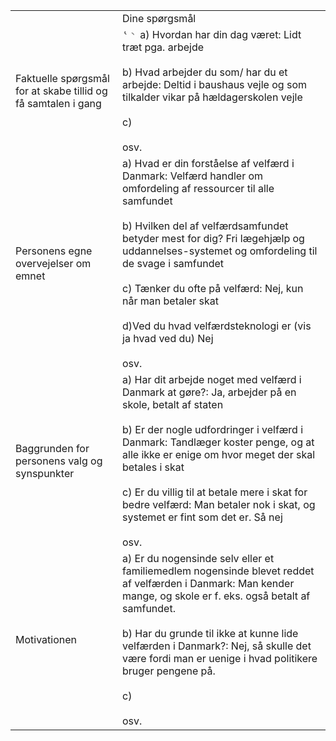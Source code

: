 
|                                                               |                                                                                                                                                                                                                                                                                                                                                                                                                                                                                                                                                                                                                                                                                                                                                                                                                                    |
| ------------------------------------------------------------- | ---------------------------------------------------------------------------------------------------------------------------------------------------------------------------------------------------------------------------------------------------------------------------------------------------------------------------------------------------------------------------------------------------------------------------------------------------------------------------------------------------------------------------------------------------------------------------------------------------------------------------------------------------------------------------------------------------------------------------------------------------------------------------------------------------------------------------------- |
|                                                               | Dine spørgsmål                                                                                                                                                                                                                                                                                                                                                                                                                                                                                                                                                                                                                                                                                                                                                                                                                     |
| Faktuelle spørgsmål for at skabe tillid og få samtalen i gang | ![Håndskrift 2, Shape](data:image/png;base64,iVBORw0KGgoAAAANSUhEUgAAAAsAAAAPCAYAAAAyPTUwAAAAAXNSR0IArs4c6QAAAARnQU1BAACxjwv8YQUAAAAJcEhZcwAADsMAAA7DAcdvqGQAAABYSURBVChTYxicgBOI7YGYFczDAxiB2A2ItwMxH0gAH+AC4jYg7gRigiZzAHExEC8AYiGQACGgDMQgZxQBMS9IgBBQBeJaIPYEYiaQACHABsQE3T3MAAMDABrMBfan+4QSAAAAAElFTkSuQmCC)![Håndskrift 1, Shape](data:image/png;base64,iVBORw0KGgoAAAANSUhEUgAAAA0AAAANCAYAAABy6+R8AAAAAXNSR0IArs4c6QAAAARnQU1BAACxjwv8YQUAAAAJcEhZcwAADsMAAA7DAcdvqGQAAABQSURBVChTYxgwwAilSQL8QKwBxFxgHpFAEohbgDgDiEEGEAWYgFgYiIuBuB6IBYGYaCeDbCkE4gQgZgUJEAvkgdgEiJnBPBIAWaE59AADAwC5dQOsWPNBOQAAAABJRU5ErkJggg==) a) Hvordan har din dag været: Lidt træt pga. arbejde<br><br>b) Hvad arbejder du som/ har du et arbejde: Deltid i baushaus vejle og som tilkalder vikar på hældagerskolen vejle<br><br>c) <br><br>osv. |
| Personens egne overvejelser om emnet                          | a) Hvad er din forståelse af velfærd i Danmark: Velfærd handler om omfordeling af ressourcer til alle samfundet<br><br>b) Hvilken del af velfærdsamfundet betyder mest for dig? Fri lægehjælp og uddannelses-systemet og omfordeling til de svage i samfundet<br><br>c) Tænker du ofte på velfærd: Nej, kun når man betaler skat<br><br>d)Ved du hvad velfærdsteknologi er (vis ja hvad ved du) Nej<br><br>osv.                                                                                                                                                                                                                                                                                                                                                                                                                    |
| Baggrunden for personens valg og synspunkter                  | a) Har dit arbejde noget med velfærd i Danmark at gøre?: Ja, arbejder på en skole, betalt af staten<br><br>b) Er der nogle udfordringer i velfærd i Danmark: Tandlæger koster penge, og at alle ikke er enige om hvor meget der skal betales i skat<br><br>c) Er du villig til at betale mere i skat for bedre velfærd: Man betaler nok i skat, og systemet er fint som det er. Så nej<br><br>osv.                                                                                                                                                                                                                                                                                                                                                                                                                                 |
| Motivationen                                                  | a) Er du nogensinde selv eller et familiemedlem nogensinde blevet reddet af velfærden i Danmark: Man kender mange, og skole er f. eks. også betalt af samfundet.<br><br>b) Har du grunde til ikke at kunne lide velfærden i Danmark?: Nej, så skulle det være fordi man er uenige i hvad politikere bruger pengene på.<br><br>c) <br><br>osv.                                                                                                                                                                                                                                                                                                                                                                                                                                                                                      |